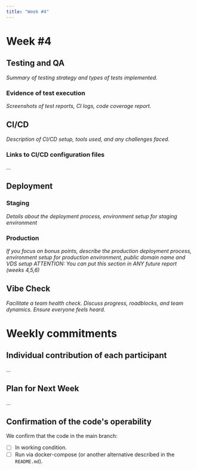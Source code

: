 ```yaml
---
title: "Week #4"
---
```


# **Week #4**

## Testing and QA

*Summary of testing strategy and types of tests implemented.*

### Evidence of test execution

*Screenshots of test reports, CI logs, code coverage report.*

## CI/CD

*Description of CI/CD setup, tools used, and any challenges faced.*

### Links to CI/CD configuration files

*...*

## Deployment

### Staging

*Details about the deployment process, environment setup for staging environment*

### Production

*If you focus on bonus points, describe the production deployment process, environment setup for production environment, public domain name and VDS setup*
*ATTENTION: You can put this section in ANY future report (weeks 4,5,6)*

## Vibe Check

*Facilitate a team health check. Discuss progress, roadblocks, and team dynamics. Ensure everyone feels heard.*

# Weekly commitments

## Individual contribution of each participant

*...*

## Plan for Next Week

*...*

## Confirmation of the code's operability

We confirm that the code in the main branch:
- [ ] In working condition.
- [ ] Run via docker-compose (or another alternative described in the `README.md`).
